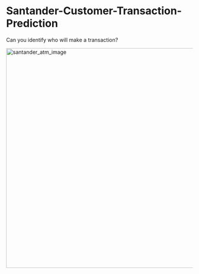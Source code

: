# Santander-Customer-Transaction-Prediction
Can you identify who will make a transaction?




<img width="594" alt="santander_atm_image" src="https://user-images.githubusercontent.com/30737713/66864019-41b93100-ef62-11e9-861b-30713f74bbe4.png">

